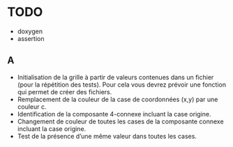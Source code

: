 # TODO

- doxygen
- assertion

## A

- Initialisation de la grille à partir de valeurs contenues dans un fichier
(pour la répétition des tests). Pour cela vous devrez prévoir une fonction qui
permet de créer des fichiers.
- Remplacement de la couleur de la case de coordonnées (x,y) par une couleur c.
- Identification de la composante 4-connexe incluant la case origine.
- Changement de couleur de toutes les cases de la composante connexe incluant
la case origine.
- Test de la présence d’une même valeur dans toutes les cases.
